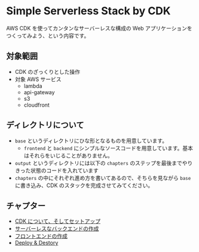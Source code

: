 # Simple Serverless Stack by CDK

AWS CDK を使ってカンタンなサーバーレスな構成の Web アプリケーションをつくってみよう、という内容です。

## 対象範囲

- CDK のざっくりとした操作
- 対象 AWS サービス
  - lambda
  - api-gateway
  - s3
  - cloudfront

## ディレクトリについて

- `base` というディレクトリにひな形となるものを用意しています。
  - `frontend` と `backend` にシンプルなソースコードを用意しています。基本はそれらをいじることがありません。
- `output` というディレクトリには以下の `chapters` のステップを最後までやりきった状態のコードを入れています
- `chapters` の中にそれぞれ進め方を書いてあるので、そちらを見ながら `base` に書き込み、CDK のスタックを完成させてみてください。

## チャプター

- [CDK について、そしてセットアップ](./chapters/1-about-cdk-and-setup.md)
- [サーバーレスなバックエンドの作成](./chapters/2-create-serverless-backend.md)
- [フロントエンドの作成](./chapters/3-create-frontend.md)
- [Deploy & Destory](./chapters/4-deploy-and-destory.md)
